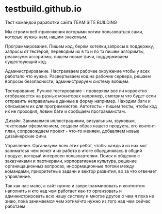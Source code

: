 # testbuild.github.io
Тест командой раработки сайта
TEAM SITE BUILDING

Мы строим веб-приложения которыми хотим пользоваться сами, которые нужны нам, нашим знакомым.

Программирование. Пишем код, берем хотелки,запросы в поддержку, запросы от тестеров, переводим их в тз и по тз пишем алгоримты, реализуем алгоритмы, пишем новые фичи, поддерживаем существующий код.

Администрирование. Настраиваем рабочее окружение чтобы у всех работало что нужно. Развертываем код на рабочие сервера, решаем вопросы безопасности, администрируем систему вобщем.

Тестирование. Ручное тестирование - проверяем все ли корректно отображается на разных мониторах например, смотрим что будет если отправить неправильные данные в форму например. Находим баги и описываем их для программистов. Автотесты - пишем тесты, чтобы код их не проходил, ловим баги и сообщаем программистам.

Дизайн. Занимаемся иллюстрациями, визуальным, звуковым, текстовым оформлением, создаем образ нашего продукта, его контент-план, сопровождаем проект - что-то меняем, добавляем новые дизайнерские фичи.

Управление. Организуем всех этих ребят, чтобы каждый из них мог заниматсья чем хочет и их работа в итоге обьединялась в общий продукт, который интересен пользоавтелям. Поиск и общение с заказчиками и партнерами, корпоративная культура, решение органищационныз вопросах, информационные потоки между командами, приоритетные задачи и вектор развития, во за что отвечает управление.

Так как нас мало, а сайт нужно и запрограммировать и контентом наполнить и кто над чем работает как-то органзовать и администрировать всю нашу систему и многое другое о чем я пока не знаю, пока занимаемся чем хотим/что нужно из того над чем сейчас работаем
